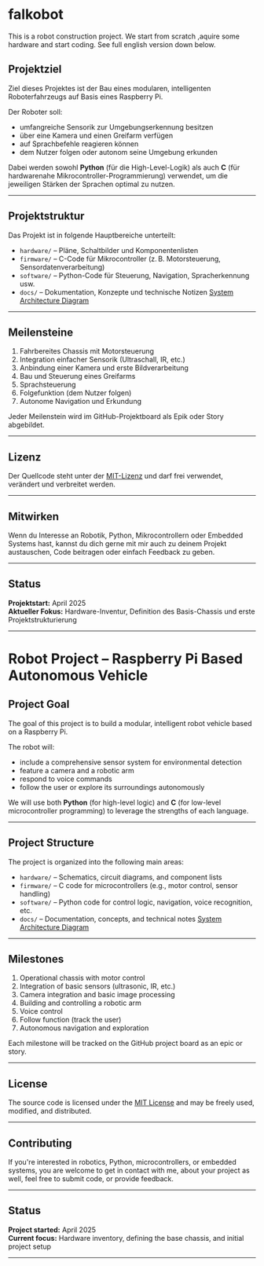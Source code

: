 # falkobot
This is a robot construction project. We start from scratch ,aquire some hardware and start coding. See full english version down below.

## Projektziel

Ziel dieses Projektes ist der Bau eines modularen, intelligenten Roboterfahrzeugs auf Basis eines Raspberry Pi.

Der Roboter soll:
- umfangreiche Sensorik zur Umgebungserkennung besitzen
- über eine Kamera und einen Greifarm verfügen
- auf Sprachbefehle reagieren können
- dem Nutzer folgen oder autonom seine Umgebung erkunden

Dabei werden sowohl **Python** (für die High-Level-Logik) als auch **C** (für hardwarenahe Mikrocontroller-Programmierung) verwendet, um die jeweiligen Stärken der Sprachen optimal zu nutzen.

---

## Projektstruktur

Das Projekt ist in folgende Hauptbereiche unterteilt:

- `hardware/` – Pläne, Schaltbilder und Komponentenlisten
- `firmware/` – C-Code für Mikrocontroller (z. B. Motorsteuerung, Sensordatenverarbeitung)
- `software/` – Python-Code für Steuerung, Navigation, Spracherkennung usw.
- `docs/` – Dokumentation, Konzepte und technische Notizen
[System Architecture Diagram](docs/system-architecture.md)
---

## Meilensteine

1. Fahrbereites Chassis mit Motorsteuerung
2. Integration einfacher Sensorik (Ultraschall, IR, etc.)
3. Anbindung einer Kamera und erste Bildverarbeitung
4. Bau und Steuerung eines Greifarms
5. Sprachsteuerung
6. Folgefunktion (dem Nutzer folgen)
7. Autonome Navigation und Erkundung

Jeder Meilenstein wird im GitHub-Projektboard als Epik oder Story abgebildet.

---

## Lizenz

Der Quellcode steht unter der [MIT-Lizenz](LICENSE) und darf frei verwendet, verändert und verbreitet werden.

---

## Mitwirken

Wenn du Interesse an Robotik, Python, Mikrocontrollern oder Embedded Systems hast, kannst du dich gerne mit mir auch zu deinem Projekt austauschen, Code beitragen oder einfach Feedback zu geben.

---

## Status

**Projektstart:** April 2025  
**Aktueller Fokus:** Hardware-Inventur, Definition des Basis-Chassis und erste Projektstrukturierung

---

# Robot Project – Raspberry Pi Based Autonomous Vehicle

## Project Goal

The goal of this project is to build a modular, intelligent robot vehicle based on a Raspberry Pi.

The robot will:
- include a comprehensive sensor system for environmental detection
- feature a camera and a robotic arm
- respond to voice commands
- follow the user or explore its surroundings autonomously

We will use both **Python** (for high-level logic) and **C** (for low-level microcontroller programming) to leverage the strengths of each language.

---

## Project Structure

The project is organized into the following main areas:

- `hardware/` – Schematics, circuit diagrams, and component lists
- `firmware/` – C code for microcontrollers (e.g., motor control, sensor handling)
- `software/` – Python code for control logic, navigation, voice recognition, etc.
- `docs/` – Documentation, concepts, and technical notes
[System Architecture Diagram](docs/system-architecture.md)

---

## Milestones

1. Operational chassis with motor control
2. Integration of basic sensors (ultrasonic, IR, etc.)
3. Camera integration and basic image processing
4. Building and controlling a robotic arm
5. Voice control
6. Follow function (track the user)
7. Autonomous navigation and exploration

Each milestone will be tracked on the GitHub project board as an epic or story.

---

## License

The source code is licensed under the [MIT License](LICENSE) and may be freely used, modified, and distributed.

---

## Contributing

If you're interested in robotics, Python, microcontrollers, or embedded systems, you are welcome to get in contact with me, about your project as well, feel free to submit code, or provide feedback.

---

## Status

**Project started:** April 2025  
**Current focus:** Hardware inventory, defining the base chassis, and initial project setup

---
